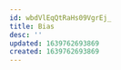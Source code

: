```yaml
---
id: wbdVlEqQtRaHs09VgrEj_
title: Bias
desc: ''
updated: 1639762693869
created: 1639762693869
---
```


